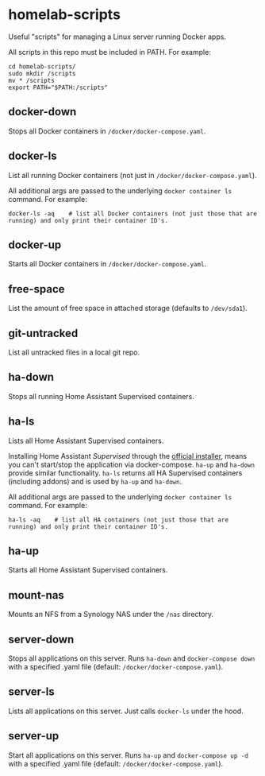 # homelab-scripts
Useful "scripts" for managing a Linux server running Docker apps.

All scripts in this repo must be included in PATH. For example:
```
cd homelab-scripts/
sudo mkdir /scripts
mv * /scripts
export PATH="$PATH:/scripts"
```

## docker-down
Stops all Docker containers in `/docker/docker-compose.yaml`.

## docker-ls
List all running Docker containers (not just in `/docker/docker-compose.yaml`).

All additional args are passed to the underlying `docker container ls` command. For example:

```
docker-ls -aq    # list all Docker containers (not just those that are running) and only print their container ID's.
```

## docker-up
Starts all Docker containers in `/docker/docker-compose.yaml`.

## free-space
List the amount of free space in attached storage (defaults to `/dev/sda1`).

## git-untracked
List all untracked files in a local git repo.

## ha-down
Stops all running Home Assistant Supervised containers.

## ha-ls
Lists all Home Assistant Supervised containers.

Installing Home Assistant *Supervised* through the [official installer](https://github.com/home-assistant/supervised-installer), means you can't start/stop the application via docker-compose. `ha-up` and `ha-down` provide similar functionality. `ha-ls` returns all HA Supervised containers (including addons) and is used by `ha-up` and `ha-down`.

All additional args are passed to the underlying `docker container ls` command. For example:

```
ha-ls -aq    # list all HA containers (not just those that are running) and only print their container ID's.
```

## ha-up
Starts all Home Assistant Supervised containers. 

## mount-nas
Mounts an NFS from a Synology NAS under the `/nas` directory.

## server-down
Stops all applications on this server. Runs `ha-down` and `docker-compose down` with a specified .yaml file (default: `/docker/docker-compose.yaml`).

## server-ls
Lists all applications on this server. Just calls `docker-ls` under the hood.

## server-up
Start all applications on this server. Runs `ha-up` and `docker-compose up -d` with a specified .yaml file (default: `/docker/docker-compose.yaml`).
